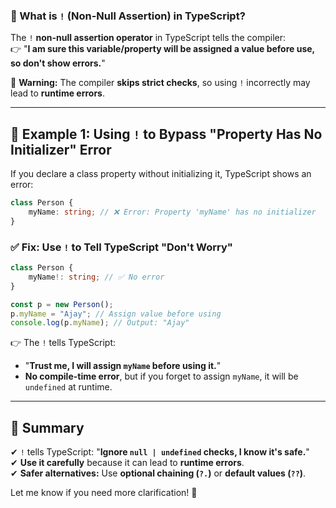 ### **🔹 What is `!` (Non-Null Assertion) in TypeScript?**
The `!` **non-null assertion operator** in TypeScript tells the compiler:  
👉 "**I am sure this variable/property will be assigned a value before use, so don't show errors.**"  

🚨 **Warning:** The compiler **skips strict checks**, so using `!` incorrectly may lead to **runtime errors**.

---

## **🔹 Example 1: Using `!` to Bypass "Property Has No Initializer" Error**
If you declare a class property without initializing it, TypeScript shows an error:

```ts
class Person {
    myName: string; // ❌ Error: Property 'myName' has no initializer
}
```
### ✅ **Fix: Use `!` to Tell TypeScript "Don't Worry"**
```ts
class Person {
    myName!: string; // ✅ No error
}

const p = new Person();
p.myName = "Ajay"; // Assign value before using
console.log(p.myName); // Output: "Ajay"
```
👉 The `!` tells TypeScript:  
   - "**Trust me, I will assign `myName` before using it.**"  
   - **No compile-time error**, but if you forget to assign `myName`, it will be `undefined` at runtime.

---

## **🚀 Summary**
✔ `!` tells TypeScript: "**Ignore `null | undefined` checks, I know it's safe.**"  
✔ **Use it carefully** because it can lead to **runtime errors**.  
✔ **Safer alternatives:** Use **optional chaining (`?.`)** or **default values (`??`)**.  

Let me know if you need more clarification! 🚀